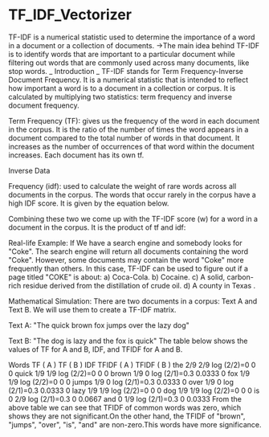 # TF_IDF_Vectorizer
 TF-IDF is a numerical statistic used to determine the importance of a word in a document or a collection of documents.   →The main idea behind TF-IDF is to identify words that are important to a particular document while filtering out words that are commonly used across many documents, like stop words.
_ Introduction _
TF-IDF stands for Term Frequency-Inverse Document Frequency. It is a numerical statistic that is intended to reflect how important a word is to a document in a collection or corpus. It is calculated by multiplying two statistics: term frequency and inverse document frequency.

Term Frequency (TF): gives us the frequency of the word in each document in the corpus. It is the ratio of the number of times the word appears in a document compared to the total number of words in that document. It increases as the number of occurrences of that word within the document increases. Each document has its own tf.



Inverse Data

Frequency (idf): used to calculate the weight of rare words across all documents in the corpus. The words that occur rarely in the corpus have a high IDF score. It is given by the equation below.

Combining these two we come up with the TF-IDF score (w) for a word in a document in the corpus. It is the product of tf and idf: 



Real-life Example:
If We have a search engine and somebody looks for "Coke". The search engine will return all documents containing the word "Coke". However, some documents may contain the word "Coke" more frequently than others. In this case, TF-IDF can be used to figure out if a page titled "COKE" is about: a) Coca-Cola. b) Cocaine. c) A solid, carbon-rich residue derived from the distillation of crude oil. d) A county in Texas .

Mathematical Simulation:
There are two documents in a corpus: Text A and Text B. We will use them to create a TF-IDF matrix.

Text A: "The quick brown fox jumps over the lazy dog"

Text B: "The dog is lazy and the fox is quick"
The table below shows the values of TF for A and B, IDF, and TFIDF for A and B.

Words	TF ( A )	TF ( B )	IDF	TFIDF ( A )	TFIDF ( B )
the	2/9	2/9	Iog (2/2)=0	0	0
quick	1/9	1/9	log (2/2)=0	0	0
brown	1/9	0	Iog (2/1)=0.3	0.0333	0
fox	1/9	1/9	log (2/2)=0	0	0
jumps	1/9	0	log (2/1)=0.3	0.0333	0
over	1/9	0	log (2/1)=0.3	0.0333	0
lazy	1/9	1/9	log (2/2)=0	0	0
dog	1/9	1/9	log (2/2)=0	0	0
is	0	2/9	log (2/1)=0.3	0	0.0667
and	0	1/9	log (2/1)=0.3	0	0.0333
From the above table we can see that TFIDF of common words was zero, which shows they are not significant.On the other hand, the TFIDF of "brown", "jumps", "over", "is", "and" are non-zero.This words have more significance.
